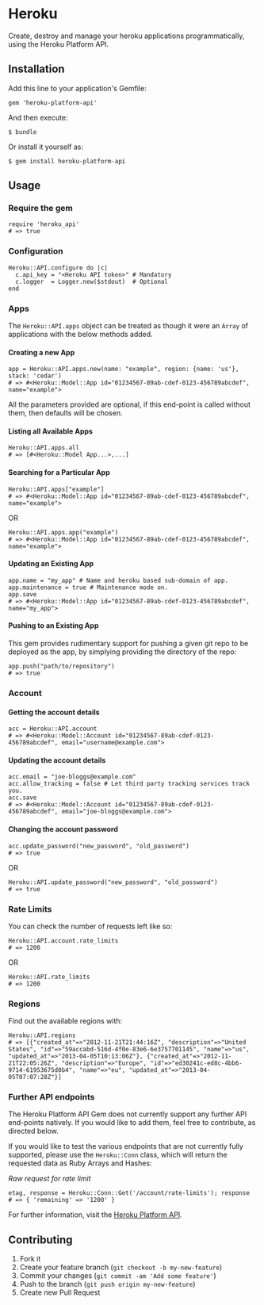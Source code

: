 # Heroku

Create, destroy and manage your heroku applications programmatically, using the Heroku Platform API.

## Installation

Add this line to your application's Gemfile:

    gem 'heroku-platform-api'

And then execute:

    $ bundle

Or install it yourself as:

    $ gem install heroku-platform-api

## Usage

### Require the gem

    require 'heroku_api'
    # => true

### Configuration

    Heroku::API.configure do |c|
      c.api_key = "<Heroku API token>" # Mandatory
      c.logger  = Logger.new($stdout)  # Optional
    end

### Apps

The `Heroku::API.apps` object can be treated as though it were an `Array` of applications
with the below methods added.

#### Creating a new App

    app = Heroku::API.apps.new(name: "example", region: {name: 'us'}, stack: 'cedar')
    # => #<Heroku::Model::App id="01234567-89ab-cdef-0123-456789abcdef", name="example">

All the parameters provided are optional, if this end-point is called without them,
then defaults will be chosen.

#### Listing all Available Apps

    Heroku::API.apps.all
    # => [#<Heroku::Model App...>,...]

#### Searching for a Particular App

    Heroku::API.apps["example"]
    # => #<Heroku::Model::App id="01234567-89ab-cdef-0123-456789abcdef", name="example">

OR

    Heroku::API.apps.app("example")
    # => #<Heroku::Model::App id="01234567-89ab-cdef-0123-456789abcdef", name="example">

#### Updating an Existing App

    app.name = "my_app" # Name and heroku based sub-domain of app.
    app.maintenance = true # Maintenance mode on.
    app.save
    # => #<Heroku::Model::App id="01234567-89ab-cdef-0123-456789abcdef", name="my_app">

#### Pushing to an Existing App

This gem provides rudimentary support for pushing a given git repo to be deployed
as the app, by simplying providing the directory of the repo:

    app.push("path/to/repository")
    # => true

### Account

#### Getting the account details

    acc = Heroku::API.account
    # => #<Heroku::Model::Account id="01234567-89ab-cdef-0123-456789abcdef", email="username@example.com">

#### Updating the account details

    acc.email = "joe-bloggs@example.com"
    acc.allow_tracking = false # Let third party tracking services track you.
    acc.save
    # => #<Heroku::Model::Account id="01234567-89ab-cdef-0123-456789abcdef", email="joe-bloggs@example.com">

#### Changing the account password

    acc.update_password("new_password", "old_password")
    # => true

OR

    Heroku::API.update_password("new_password", "old_password")
    # => true

### Rate Limits

You can check the number of requests left like so:

    Heroku::API.account.rate_limits
    # => 1200

OR

    Heroku::API.rate_limits
    # => 1200

### Regions

Find out the available regions with:

    Heroku::API.regions
    # => [{"created_at"=>"2012-11-21T21:44:16Z", "description"=>"United States", "id"=>"59accabd-516d-4f0e-83e6-6e3757701145", "name"=>"us", "updated_at"=>"2013-04-05T10:13:06Z"}, {"created_at"=>"2012-11-21T22:05:26Z", "description"=>"Europe", "id"=>"ed30241c-ed8c-4bb6-9714-61953675d0b4", "name"=>"eu", "updated_at"=>"2013-04-05T07:07:28Z"}]

### Further API endpoints

The Heroku Platform API Gem does not currently support any further API end-points
natively. If you would like to add them, feel free to contribute, as directed below.

If you would like to test the various endpoints that are not currently fully
supported, please use the `Heroku::Conn` class, which will return the requested
data as Ruby Arrays and Hashes:

*Raw request for rate limit*

    etag, response = Heroku::Conn::Get('/account/rate-limits'); response
    # => { 'remaining' => '1200' }

For further information, visit the [Heroku Platform API](https://devcenter.heroku.com/articles/platform-api-reference).

## Contributing

1. Fork it
2. Create your feature branch (`git checkout -b my-new-feature`)
3. Commit your changes (`git commit -am 'Add some feature'`)
4. Push to the branch (`git push origin my-new-feature`)
5. Create new Pull Request
